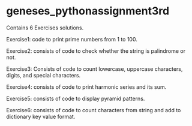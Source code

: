 # geneses_pythonassignment3rd

Contains 6 Exercises solutions.


Exercise1: code to print prime numbers from 1 to 100.


Exercise2: consists of code to check whether the string is palindrome or not.


Exercise3: Consists of code to count lowercase, uppercase characters, digits, and special characters.


Exercise4: consists of code to print harmonic series and its sum.


Exercise5: consists of code to display pyramid patterns.


Exercise6: consists of code to count characters from string and add to dictionary key value format.

